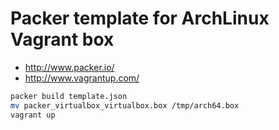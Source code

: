 # Packer template for ArchLinux Vagrant box

- http://www.packer.io/
- http://www.vagrantup.com/

```sh
packer build template.json
mv packer_virtualbox_virtualbox.box /tmp/arch64.box
vagrant up
```
